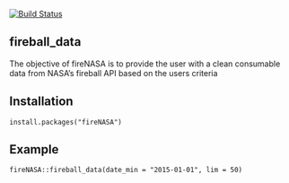 [![Build Status](https://travis-ci.org/akashdhatavkar/Data534_RWrapper.svg?branch=master)](https://travis-ci.org/akashdhatavkar/Data534_RWrapper)

## fireball\_data

The objective of fireNASA is to provide the user with a clean consumable
data from NASA’s fireball API based on the users criteria

## Installation

`install.packages("fireNASA")`

## Example

`fireNASA::fireball_data(date_min = "2015-01-01", lim = 50)`
